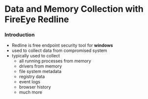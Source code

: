 # Data and Memory Collection with FireEye Redline

### Introduction

* Redline is free endpoint security tool for **windows**
* used to collect data from compromised system
* typically used to collect
  * all running processes from memory
  * drivers from memory
  * file system metadata
  * registry data
  * event logs
  * browser history
  * much more

